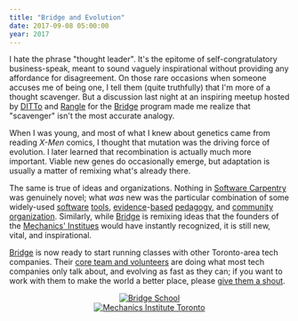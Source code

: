 ```yaml
---
title: "Bridge and Evolution"
date: 2017-09-08 05:00:00
year: 2017
---
```


I hate the phrase "thought leader".
It's the epitome of self-congratulatory business-speak,
meant to sound vaguely inspirational without providing any affordance for disagreement.
On those rare occasions when someone accuses me of being one,
I tell them (quite truthfully) that I'm more of a thought scavenger.
But a discussion last night
at an inspiring meetup hosted by [DITTo](https://www.meetup.com/DITTO-Diversity-Inclusion-Talks-TO/)
and [Rangle](http://rangle.io)
for the [Bridge](http://bridgeschool.io/) program
made me realize that "scavenger" isn't the most accurate analogy.

When I was young,
and most of what I knew about genetics came from reading *X-Men* comics,
I thought that mutation was the driving force of evolution.
I later learned that recombination is actually much more important.
Viable new genes do occasionally emerge,
but adaptation is usually a matter of remixing what's already there.

The same is true of ideas and organizations.
Nothing in [Software Carpentry](https://software-carpentry.org) was genuinely novel;
what *was* new was the particular combination of
some widely-used [software](https://www.amazon.com/Software-Tools-Pascal-Brian-Kernighan/dp/0201103427/)
[tools](https://www.amazon.com/Practical-Computing-Biologists-Steven-Haddock/dp/0878933913/),
[evidence](https://www.amazon.com/How-Learning-Works-Research-Based-Principles/dp/0470484101/)-[based](https://www.amazon.com/Small-Teaching-Everyday-Lessons-Learning/dp/1118944496/)
[pedagogy](https://www.amazon.com/Teaching-What-You-Dont-Know/dp/0674035801/),
and [community](https://www.amazon.com/Unearthing-Seeds-Fire-Idea-Highlander/dp/0895870193/)
[organization](https://www.amazon.com/Building-Powerful-Community-Organizations-Personal/dp/0977151808/).
Similarly,
while [Bridge](http://bridgeschool.io/) is remixing ideas
that the founders of the [Mechanics' Institues](https://en.wikipedia.org/wiki/Mechanics%27_Institutes)
would have instantly recognized,
it is still new, vital, and inspirational.

[Bridge](http://bridgeschool.io/) is now ready to start running classes
with other Toronto-area tech companies.
Their [core team and volunteers](http://bridgeschool.io/about-us/)
are doing what most tech companies only talk about,
and evolving as fast as they can;
if you want to work with them to make the world a better place,
please [give them a shout](mailto:hello@bridgeschool.io).

<div align="center">
  <a href="http://bridgeschool.io/"><img alt="Bridge School" src="{{'/files/2017/09/bridge-logo.svg' | relative_url}}" style="max-width:50%; height:auto;"/></a>
  <br/>
  <a href="http://static.torontopubliclibrary.ca/da/images/LC/pictures-r-5970.jpg"><img alt="Mechanics Institute Toronto" src="{{'/files/2017/09/mechanics-institute.jpg' | relative_url}}" style="max-width:50%; height:auto;"/></a>
</div>
